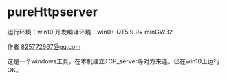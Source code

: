# pureHttpserver

运行环境：win10
开发编译环境：win0+ QT5.9.9+ minGW32

作者 825772667@qq.com


这是一个windows工具，在本机建立TCP_server等对方来连。已在win10上运行OK。

